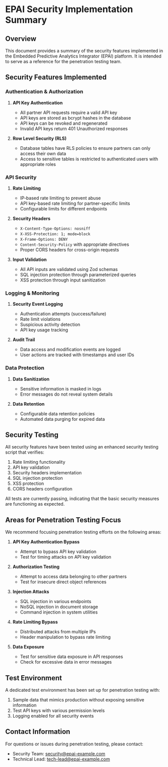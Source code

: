 # EPAI Security Implementation Summary

## Overview

This document provides a summary of the security features implemented in the Embedded Predictive Analytics Integrator (EPAI) platform. It is intended to serve as a reference for the penetration testing team.

## Security Features Implemented

### Authentication & Authorization

1. **API Key Authentication**
   - All partner API requests require a valid API key
   - API keys are stored as bcrypt hashes in the database
   - API keys can be revoked and regenerated
   - Invalid API keys return 401 Unauthorized responses

2. **Row Level Security (RLS)**
   - Database tables have RLS policies to ensure partners can only access their own data
   - Access to sensitive tables is restricted to authenticated users with appropriate roles

### API Security

1. **Rate Limiting**
   - IP-based rate limiting to prevent abuse
   - API key-based rate limiting for partner-specific limits
   - Configurable limits for different endpoints

2. **Security Headers**
   - `X-Content-Type-Options: nosniff`
   - `X-XSS-Protection: 1; mode=block`
   - `X-Frame-Options: DENY`
   - `Content-Security-Policy` with appropriate directives
   - Proper CORS headers for cross-origin requests

3. **Input Validation**
   - All API inputs are validated using Zod schemas
   - SQL injection protection through parameterized queries
   - XSS protection through input sanitization

### Logging & Monitoring

1. **Security Event Logging**
   - Authentication attempts (success/failure)
   - Rate limit violations
   - Suspicious activity detection
   - API key usage tracking

2. **Audit Trail**
   - Data access and modification events are logged
   - User actions are tracked with timestamps and user IDs

### Data Protection

1. **Data Sanitization**
   - Sensitive information is masked in logs
   - Error messages do not reveal system details

2. **Data Retention**
   - Configurable data retention policies
   - Automated data purging for expired data

## Security Testing

All security features have been tested using an enhanced security testing script that verifies:

1. Rate limiting functionality
2. API key validation
3. Security headers implementation
4. SQL injection protection
5. XSS protection
6. CORS headers configuration

All tests are currently passing, indicating that the basic security measures are functioning as expected.

## Areas for Penetration Testing Focus

We recommend focusing penetration testing efforts on the following areas:

1. **API Key Authentication Bypass**
   - Attempt to bypass API key validation
   - Test for timing attacks on API key validation

2. **Authorization Testing**
   - Attempt to access data belonging to other partners
   - Test for insecure direct object references

3. **Injection Attacks**
   - SQL injection in various endpoints
   - NoSQL injection in document storage
   - Command injection in system utilities

4. **Rate Limiting Bypass**
   - Distributed attacks from multiple IPs
   - Header manipulation to bypass rate limiting

5. **Data Exposure**
   - Test for sensitive data exposure in API responses
   - Check for excessive data in error messages

## Test Environment

A dedicated test environment has been set up for penetration testing with:

1. Sample data that mimics production without exposing sensitive information
2. Test API keys with various permission levels
3. Logging enabled for all security events

## Contact Information

For questions or issues during penetration testing, please contact:

- Security Team: security@epai-example.com
- Technical Lead: tech-lead@epai-example.com 
